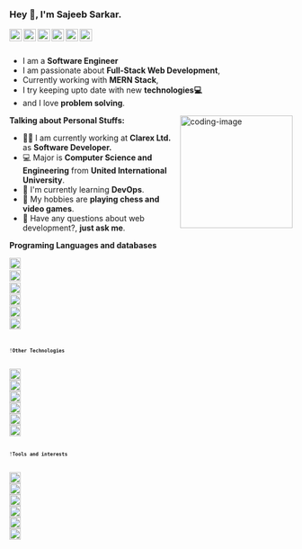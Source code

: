 ### Hey 👋, I'm Sajeeb Sarkar.

<a href="#">
  <img align="left" alt="Medium" width="22px" src="https://cdn.jsdelivr.net/npm/simple-icons@3.12.2/icons/medium.svg" />
</a>
<a href="#">
  <img align="left" alt="Zhihu" width="22px" src="https://cdn.jsdelivr.net/npm/simple-icons@v3/icons/zhihu.svg" />
</a>
<a href="#">
  <img align="left" alt="Leetcode" width="22px" src="https://cdn.jsdelivr.net/npm/simple-icons@v3/icons/leetcode.svg" />
</a>
<a href="#">
  <img align="left" alt="Github" width="22px" src="https://cdn.jsdelivr.net/npm/simple-icons@v3/icons/github.svg" />
</a>
<a href="#">
  <img align="left" alt="Telegram" width="22px" src="https://cdn.jsdelivr.net/npm/simple-icons@3.12.2/icons/telegram.svg" />
</a>
<a href="#">
  <img align="left" alt="Gmail" width="22px" src="https://cdn.jsdelivr.net/npm/simple-icons@3.12.2/icons/gmail.svg" />
</a>

<br />
<br />

- I am a **Software Engineer** 
- I am passionate about **Full-Stack Web Development**,
- Currently working with **MERN Stack**,
- I try keeping upto date with new **technologies💻**
- and I love **problem solving**.

<img width='200' height='200' align="right"  src="https://cdn.pixabay.com/photo/2024/04/09/03/04/ai-generated-8684869_960_720.jpg" alt="coding-image" />

**Talking about Personal Stuffs:**

- 👨‍🏛 I am currently working at **Clarex Ltd.** as **Software Developer.**
- 💻 Major is **Computer Science and Engineering** from **United International University**.
- 🌱 I'm currently learning **DevOps**. 
- 🤔 My hobbies are **playing chess and video games**.
- 💬 Have any questions about web development?, **just ask me**.




**Programing Languages and databases**  

<code><img height="20" src="https://cdn.jsdelivr.net/npm/simple-icons@3.12.2/icons/javascript.svg" alt="JavaScript"><code>
<code><img height="20" src="https://cdn.jsdelivr.net/npm/simple-icons@3.12.2/icons/html5.svg" alt="HTML5"><code>
<code><img height="20" src="https://cdn.jsdelivr.net/npm/simple-icons@3.12.2/icons/css3.svg" alt="CSS3"><code>
<code><img height="20" src="https://cdn.jsdelivr.net/npm/simple-icons@3.12.2/icons/java.svg" alt="Java"><code>
<code><img height="20" src="https://cdn.jsdelivr.net/npm/simple-icons@3.12.2/icons/c.svg" alt="C"><code>
<code><img height="20" src="https://cdn.jsdelivr.net/npm/simple-icons@3.12.2/icons/python.svg" alt="Python"><code>

!**Other Technologies**

<code><img height="20" src="https://cdn.jsdelivr.net/npm/simple-icons@3.12.2/icons/react.svg" alt="React"></code>
<code><img height="20" src="https://cdn.jsdelivr.net/npm/simple-icons@3.12.2/icons/node.svg" alt="Node.js"></code>
<code><img height="20" src="https://cdn.jsdelivr.net/npm/simple-icons@3.12.2/icons/docker.svg" alt="Docker"></code>
<code><img height="20" src="https://cdn.jsdelivr.net/npm/simple-icons@3.12.2/icons/tailwind.svg" alt="Tailwind CSS"></code>
<code><img height="20" src="https://cdn.jsdelivr.net/npm/simple-icons@3.12.2/icons/mongodb.svg" alt="MongoDB"></code>
<code><img height="20" src="https://cdn.jsdelivr.net/npm/simple-icons@3.12.2/icons/mysql.svg" alt="MySQL"></code>

!**Tools and interests**

<code><img height="20" src="https://cdn.jsdelivr.net/npm/simple-icons@3.12.2/icons/github.svg" alt="GitHub"></code>
<code><img height="20" src="https://cdn.jsdelivr.net/npm/simple-icons@3.12.2/icons/docker.svg" alt="Docker"></code>
<code><img height="20" src="https://cdn.jsdelivr.net/npm/simple-icons@3.12.2/icons/stackoverflow.svg" alt="Stack Overflow"></code>
<code><img height="20" src="https://cdn.jsdelivr.net/npm/simple-icons@3.12.2/icons/youtube.svg" alt="YouTube"></code>
<code><img height="20" src="https://cdn.jsdelivr.net/npm/simple-icons@3.12.2/icons/freecodecamp.svg" alt="FreeCodeCamp"></code>
<code><img height="20" src="https://cdn.jsdelivr.net/npm/simple-icons@3.12.2/icons/w3c.svg" alt="W3C"></code>



<!--END_SECTION:waka-->

